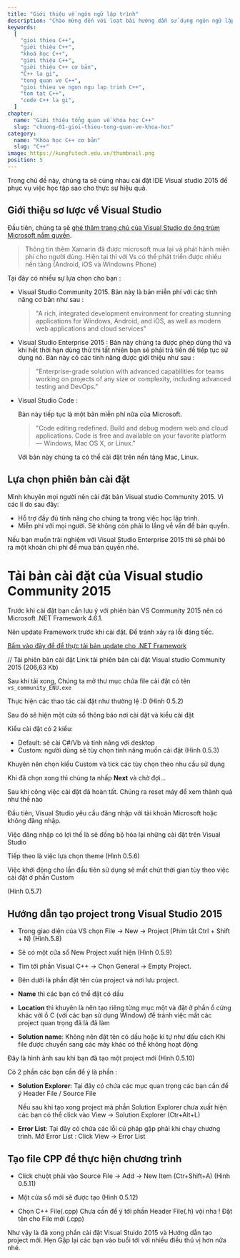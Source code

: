 ```yaml
---
title: "Giới thiệu về ngôn ngữ lập trình"
description: "Chào mừng đến với loạt bài hướng dẫn sử dụng ngôn ngữ lập trình C++! Loạt bài hướng dẫn này được thiết kế cho những người chưa hoặc biết một ít lập trình."
keywords:
  [
    "gioi thieu C++",
    "giới thiệu C++",
    "khoá học C++",
    "giới thiệu C++",
    "giới thiệu C++ cơ bản",
    "C++ la gi",
    "tong quan ve C++",
    "gioi thieu ve ngon ngu lap trinh C++",
    "tom tat C++",
    "code C++ la gi",
  ]
chapter:
  name: "Giới thiệu tổng quan về khóa học C++"
  slug: "chuong-01-gioi-thieu-tong-quan-ve-khoa-hoc"
category:
  name: "Khóa học C++ cơ bản"
  slug: "C++"
image: https://kungfutech.edu.vn/thumbnail.png
position: 5
---
```


Trong chủ đề này, chúng ta sẽ cùng nhau cài đặt IDE Visual studio 2015
để phục vụ việc học tập sao cho thực sự hiệu quả.

## Giới thiệu sơ lược về Visual Studio

Đầu tiên, chúng ta sẽ
[ghé thăm trang chủ của Visual Studio do ông trùm Microsoft nắm quyền](https://www.visualstudio.com/en-us/downloads/download-visual-studio-vs.aspx).

> Thông tin thêm Xamarin đã được microsoft mua lại và phát hành miễn phí
> cho người dùng. Hiện tại thì với Vs có thể phát triển được nhiều nền tảng
> (Android, iOS và Windowns Phone)

Tại đây có nhiều sự lựa chọn cho bạn :

- Visual Studio Community 2015.
  Bản này là bản miễn phí với các tính năng cơ bản như sau :

  > "A rich, integrated development environment for creating
  > stunning applications for Windows, Android, and iOS, as well as modern
  > web applications and cloud services"

- Visual Studio Enterprise 2015 :
  Bản này chúng ta được phép dùng thử và khi hết thời hạn dùng thử
  thì tất nhiên bạn sẽ phải trả tiền để tiếp tục sử dụng nó.
  Bản này có các tính năng được giới thiệu như sau :

  > "Enterprise-grade solution with advanced capabilities for teams
  > working on projects of any size or complexity, including
  > advanced testing and DevOps."

- Visual Studio Code :

  Bản này tiếp tục là một bản miễn phí nữa của Microsoft.

  > "Code editing redefined. Build and debug modern web and
  > cloud applications. Code is free and available on
  > your favorite platform — Windows, Mac OS X, or Linux."

  Với bản này chúng ta có thể cài đặt trên nền tảng Mac, Linux.

## Lựa chọn phiên bản cài đặt

Mình khuyên mọi người nên cài đặt bản Visual studio Community 2015. Vì các lí do
sau đây:

- Hỗ trợ đầy đủ tính năng cho chúng ta trong việc học lập trình.
- Miễn phí với mọi người. Sẽ không còn phải lo lắng về vấn đề bản quyền.

Nếu bạn muốn trải nghiệm với Visual Studio Enterprise 2015 thì sẽ phải bỏ ra
một khoản chi phí để mua bản quyền nhé.

# Tải bản cài đặt của Visual studio Community 2015

Trước khi cài đặt bạn cần lưu ý với phiên bản VS Community 2015
nên có Microsoft .NET Framework 4.6.1.

Nên update Framework trước khi cài đặt. Để tránh xảy ra lỗi đáng tiếc.

[Bấm vào đây để để thực tải bản update cho .NET Framework](https://www.microsoft.com/en-us/download/details.aspx?id=48130)

// Tải phiên bản cài đặt
Link tải phiên bản cài đặt Visual studio Community 2015 (206,63 Kb)

Sau khi tải xong, Chúng ta mở thư mục chứa file cài đặt có tên
`vs_community_ENU.exe`

Thực hiện các thao tác cài đặt như thường lệ :D
(Hình 0.5.2)

Sau đó sẽ hiện một cửa sổ thông báo nơi cài đặt và kiểu cài đặt

Kiểu cài đặt có 2 kiểu:

- Default: sẽ cài C#/Vb và tính năng với desktop
- Custom: người dùng sẽ tùy chọn tính năng muốn cài đặt (Hình 0.5.3)

Khuyên nên chọn kiểu Custom và tick các tùy chọn theo nhu cầu sử dụng

Khi đã chọn xong thì chúng ta nhấp **Next** và chờ đợi...

Sau khi công việc cài đặt đã hoàn tất.
Chúng ra reset máy để xem thành quả như thế nào

Đầu tiên, Visual Studio yêu cầu đăng nhập với tài khoản Microsoft
hoặc không đăng nhập.

Việc đăng nhập có lợi thế là sẽ đồng bộ hóa lại những cài đặt trên Visual Studio

Tiếp theo là việc lựa chọn theme (Hình 0.5.6)

Việc khởi động cho lần đầu tiên sử dụng sẽ mất chút thời gian tùy theo
việc cài đặt ở phần Custom

(Hinh 0.5.7)

## Hướng dẫn tạo project trong Visual Studio 2015

- Trong giao diện của VS chọn File -> New -> Project
  (Phím tắt Ctrl + Shift + N) (Hình.5.8)

- Sẽ có một cửa sổ New Project xuất hiện (Hình 0.5.9)

- Tìm tới phần Visual C++ -> Chọn General -> Empty Project.
- Bên dưới là phần đặt tên của project và nơi lưu project.
- **Name** thì các bạn có thể đặt có dấu

- **Location** thì khuyên là nên tạo riêng từng mục một
  và đặt ở phần ổ cứng khác với ổ C (với các bạn sử dụng Window)
  để tránh việc mất các project quan trọng đã là đã làm

- **Solution name**: Không nên đặt tên có dấu hoặc kí tự như dấu cách
  Khi file được chuyển sang các máy khác có thể không hoạt động

Đây là hình ảnh sau khi bạn đã tạo một project mới (Hình 0.5.10)

Có 2 phần các bạn cần để ý là phần :

- **Solution Explorer**:
  Tại đây có chứa các mục quan trọng các bạn cần để ý
  Header File / Source File

  Nếu sau khi tạo xong project mà phần Solution Explorer
  chưa xuất hiện các bạn có thể click vào
  View -> Solution Explorer (Ctr+Alt+L)

- **Error List**:
  Tại đây có chứa các lỗi cú pháp gặp phải khi chạy chương trình.
  Mở Error List : Click View -> Error List

## Tạo file CPP để thực hiện chương trình

- Click chuột phải vào Source File -> Add -> New Item
  (Ctr+Shift+A) (Hình 0.5.11)

- Một cửa sổ mới sẽ được tạo (Hình 0.5.12)

- Chọn C++ File(.cpp) Chưa cần để ý tới phần Header File(.h) vội nha !
  Đặt tên cho File mới (.cpp)

Như vậy là đã xong phần cài đặt Visual Stuido 2015 và Hướng dẫn tạo project mới.
Hẹn Gặp lại các bạn vào buổi tới với nhiều điều thú vị hơn nữa nhé.

